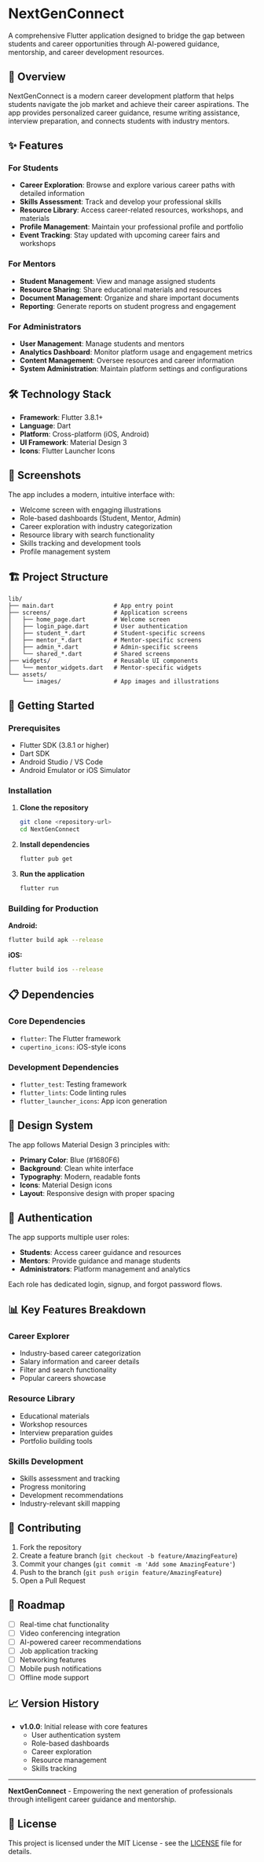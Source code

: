 # NextGenConnect

A comprehensive Flutter application designed to bridge the gap between students and career opportunities through AI-powered guidance, mentorship, and career development resources.

## 🚀 Overview

NextGenConnect is a modern career development platform that helps students navigate the job market and achieve their career aspirations. The app provides personalized career guidance, resume writing assistance, interview preparation, and connects students with industry mentors.

## ✨ Features

### For Students
- **Career Exploration**: Browse and explore various career paths with detailed information
- **Skills Assessment**: Track and develop your professional skills
- **Resource Library**: Access career-related resources, workshops, and materials
- **Profile Management**: Maintain your professional profile and portfolio
- **Event Tracking**: Stay updated with upcoming career fairs and workshops

### For Mentors
- **Student Management**: View and manage assigned students
- **Resource Sharing**: Share educational materials and resources
- **Document Management**: Organize and share important documents
- **Reporting**: Generate reports on student progress and engagement

### For Administrators
- **User Management**: Manage students and mentors
- **Analytics Dashboard**: Monitor platform usage and engagement metrics
- **Content Management**: Oversee resources and career information
- **System Administration**: Maintain platform settings and configurations

## 🛠️ Technology Stack

- **Framework**: Flutter 3.8.1+
- **Language**: Dart
- **Platform**: Cross-platform (iOS, Android)
- **UI Framework**: Material Design 3
- **Icons**: Flutter Launcher Icons

## 📱 Screenshots

The app includes a modern, intuitive interface with:
- Welcome screen with engaging illustrations
- Role-based dashboards (Student, Mentor, Admin)
- Career exploration with industry categorization
- Resource library with search functionality
- Skills tracking and development tools
- Profile management system

## 🏗️ Project Structure

```
lib/
├── main.dart                 # App entry point
├── screens/                  # Application screens
│   ├── home_page.dart        # Welcome screen
│   ├── login_page.dart       # User authentication
│   ├── student_*.dart        # Student-specific screens
│   ├── mentor_*.dart         # Mentor-specific screens
│   ├── admin_*.dart          # Admin-specific screens
│   └── shared_*.dart         # Shared screens
├── widgets/                  # Reusable UI components
│   └── mentor_widgets.dart   # Mentor-specific widgets
└── assets/
    └── images/               # App images and illustrations
```

## 🚀 Getting Started

### Prerequisites

- Flutter SDK (3.8.1 or higher)
- Dart SDK
- Android Studio / VS Code
- Android Emulator or iOS Simulator

### Installation

1. **Clone the repository**
   ```bash
   git clone <repository-url>
   cd NextGenConnect
   ```

2. **Install dependencies**
   ```bash
   flutter pub get
   ```

3. **Run the application**
   ```bash
   flutter run
   ```

### Building for Production

**Android:**
```bash
flutter build apk --release
```

**iOS:**
```bash
flutter build ios --release
```

## 📋 Dependencies

### Core Dependencies
- `flutter`: The Flutter framework
- `cupertino_icons`: iOS-style icons

### Development Dependencies
- `flutter_test`: Testing framework
- `flutter_lints`: Code linting rules
- `flutter_launcher_icons`: App icon generation

## 🎨 Design System

The app follows Material Design 3 principles with:
- **Primary Color**: Blue (#1680F6)
- **Background**: Clean white interface
- **Typography**: Modern, readable fonts
- **Icons**: Material Design icons
- **Layout**: Responsive design with proper spacing

## 🔐 Authentication

The app supports multiple user roles:
- **Students**: Access career guidance and resources
- **Mentors**: Provide guidance and manage students
- **Administrators**: Platform management and analytics

Each role has dedicated login, signup, and forgot password flows.

## 📊 Key Features Breakdown

### Career Explorer
- Industry-based career categorization
- Salary information and career details
- Filter and search functionality
- Popular careers showcase

### Resource Library
- Educational materials
- Workshop resources
- Interview preparation guides
- Portfolio building tools

### Skills Development
- Skills assessment and tracking
- Progress monitoring
- Development recommendations
- Industry-relevant skill mapping

## 🤝 Contributing

1. Fork the repository
2. Create a feature branch (`git checkout -b feature/AmazingFeature`)
3. Commit your changes (`git commit -m 'Add some AmazingFeature'`)
4. Push to the branch (`git push origin feature/AmazingFeature`)
5. Open a Pull Request

## 🔮 Roadmap

- [ ] Real-time chat functionality
- [ ] Video conferencing integration
- [ ] AI-powered career recommendations
- [ ] Job application tracking
- [ ] Networking features
- [ ] Mobile push notifications
- [ ] Offline mode support

## 📈 Version History

- **v1.0.0**: Initial release with core features
  - User authentication system
  - Role-based dashboards
  - Career exploration
  - Resource management
  - Skills tracking

---

**NextGenConnect** - Empowering the next generation of professionals through intelligent career guidance and mentorship.

## 📝 License

This project is licensed under the MIT License - see the [LICENSE](LICENSE) file for details.

